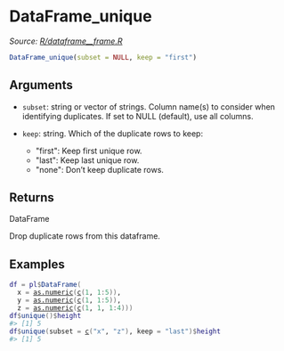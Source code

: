 # DataFrame_unique

*Source: [R/dataframe__frame.R](https://github.com/pola-rs/r-polars/tree/main/R/dataframe__frame.R)*

```r
DataFrame_unique(subset = NULL, keep = "first")
```

## Arguments

- `subset`: string or vector of strings. Column name(s) to consider when identifying duplicates. If set to NULL (default), use all columns.
- `keep`: string. Which of the duplicate rows to keep:
    
     * "first": Keep first unique row.
     * "last": Keep last unique row.
     * "none": Don’t keep duplicate rows.

## Returns

DataFrame

Drop duplicate rows from this dataframe.

## Examples

<pre class='r-example'><code><span class='r-in'><span><span class='va'>df</span> <span class='op'>=</span> <span class='va'>pl</span><span class='op'>$</span><span class='fu'>DataFrame</span><span class='op'>(</span></span></span>
<span class='r-in'><span>  x <span class='op'>=</span> <span class='fu'><a href='https://rdrr.io/r/base/numeric.html'>as.numeric</a></span><span class='op'>(</span><span class='fu'><a href='https://rdrr.io/r/base/c.html'>c</a></span><span class='op'>(</span><span class='fl'>1</span>, <span class='fl'>1</span><span class='op'>:</span><span class='fl'>5</span><span class='op'>)</span><span class='op'>)</span>,</span></span>
<span class='r-in'><span>  y <span class='op'>=</span> <span class='fu'><a href='https://rdrr.io/r/base/numeric.html'>as.numeric</a></span><span class='op'>(</span><span class='fu'><a href='https://rdrr.io/r/base/c.html'>c</a></span><span class='op'>(</span><span class='fl'>1</span>, <span class='fl'>1</span><span class='op'>:</span><span class='fl'>5</span><span class='op'>)</span><span class='op'>)</span>,</span></span>
<span class='r-in'><span>  z <span class='op'>=</span> <span class='fu'><a href='https://rdrr.io/r/base/numeric.html'>as.numeric</a></span><span class='op'>(</span><span class='fu'><a href='https://rdrr.io/r/base/c.html'>c</a></span><span class='op'>(</span><span class='fl'>1</span>, <span class='fl'>1</span>, <span class='fl'>1</span><span class='op'>:</span><span class='fl'>4</span><span class='op'>)</span><span class='op'>)</span><span class='op'>)</span></span></span>
<span class='r-in'><span><span class='va'>df</span><span class='op'>$</span><span class='fu'>unique</span><span class='op'>(</span><span class='op'>)</span><span class='op'>$</span><span class='va'>height</span></span></span>
<span class='r-out co'><span class='r-pr'>#&gt;</span> [1] 5</span>
<span class='r-in'><span><span class='va'>df</span><span class='op'>$</span><span class='fu'>unique</span><span class='op'>(</span>subset <span class='op'>=</span> <span class='fu'><a href='https://rdrr.io/r/base/c.html'>c</a></span><span class='op'>(</span><span class='st'>"x"</span>, <span class='st'>"z"</span><span class='op'>)</span>, keep <span class='op'>=</span> <span class='st'>"last"</span><span class='op'>)</span><span class='op'>$</span><span class='va'>height</span></span></span>
<span class='r-out co'><span class='r-pr'>#&gt;</span> [1] 5</span>
 </code></pre>